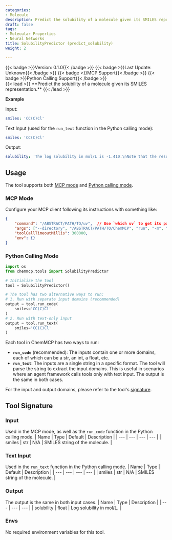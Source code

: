 ```yaml
---
categories:
- Molecule
description: Predict the solubility of a molecule given its SMILES representation.
draft: false
tags:
- Molecular Properties
- Neural Networks
title: SolubilityPredictor (predict_solubility)
weight: 2

---
```

<div style="display: flex; flex-wrap: wrap; gap: 0.75rem; align-items: center;">
  {{< badge >}}Version: 0.1.0{{< /badge >}}
  {{< badge >}}Last Update: Unknown{{< /badge >}}
  {{< badge >}}MCP Support{{< /badge >}}
  {{< badge >}}Python Calling Support{{< /badge >}}
</div>
{{< lead >}}
**Predict the solubility of a molecule given its SMILES representation.**
{{< /lead >}}

**Example**

Input:
```yaml
smiles: 'CC(C)Cl'
```

Text Input (used for the `run_text` function in the Python calling mode):
```yaml
smiles: 'CC(C)Cl'
```

Output:
```yaml
solubility: 'The log solubility in mol/L is -1.410.\nNote that the result is predicted by a neural network model and may not be accurate. You may use other tools or resources to obtain more reliable results if needed.'
```

## Usage

The tool supports both [MCP mode](#mcp-mode) and [Python calling mode](#python-calling-mode).



### MCP Mode

Configure your MCP client following its instructions with something like:
```JSON
{
    "command": "/ABSTRACT/PATH/TO/uv",  // Use `which uv` to get its path
    "args": ["--directory", "/ABSTRACT/PATH/TO/ChemMCP", "run", "-m", "chemmcp.tools.solubility_predictor"],
    "toolCallTimeoutMillis": 300000,
    "env": {}
}
```

### Python Calling Mode

```python
import os
from chemmcp.tools import SolubilityPredictor

# Initialize the tool
tool = SolubilityPredictor()

# The tool has two alternative ways to run:
# 1. Run with separate input domains (recommended)
output = tool.run_code(
    smiles='CC(C)Cl'
)
# 2. Run with text-only input
output = tool.run_text(
    smiles='CC(C)Cl'
)
```


Each tool in ChemMCP has two ways to run:
- **`run_code`** (recommended): The inputs contain one or more domains, each of which can be a str, an int, a float, etc.
- **`run_text`**: The inputs are a single string in a specific format. The tool will parse the string to extract the input domains. This is useful in scenarios where an agent framework calls tools only with text input.
The output is the same in both cases.

For the input and output domains, please refer to the tool's [signature](#tool-signature).

## Tool Signature



### Input
Used in the MCP mode, as well as the `run_code` function in the Python calling mode.
| Name | Type | Default | Description |
| --- | --- | --- | --- |
| smiles | str | N/A | SMILES string of the molecule. |

### Text Input
Used in the `run_text` function in the Python calling mode.
| Name | Type | Default | Description |
| --- | --- | --- | --- |
| smiles | str | N/A | SMILES string of the molecule. |

### Output
The output is the same in both input cases.
| Name | Type | Description |
| --- | --- | --- |
| solubility | float | Log solubility in mol/L. |

### Envs
No required environment variables for this tool.
